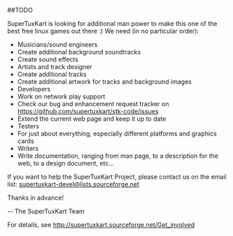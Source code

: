 ##TODO

SuperTuxKart is looking for additional man power to make this
one of the best free linux games out there :) We need (in 
no particular order):

  - Musicians/sound engineers
   - Create additional background soundtracks
   - Create sound effects
  - Artists and track designer
   - Create additional tracks
   - Create additional artwork for tracks and background images
  - Developers
   - Work on network play support
   - Check our bug and enhancement request tracker on
     https://github.com/supertuxkart/stk-code/issues
   - Extend the current web page and keep it up to date
  - Testers
   - For just about everything, especially different platforms and graphics cards
  - Writers
   - Write documentation, ranging from man page, to a description for the web, to a design document, etc...

If you want to help the SuperTuxKart Project, please contact us on the email list: [supertuxkart-devel@lists.sourceforge.net](mailto:supertuxkart-devel@lists.sourceforge.net)

Thanks in advance!

-- The SuperTuxKart Team


For details, see <http://supertuxkart.sourceforge.net/Get_involved>
